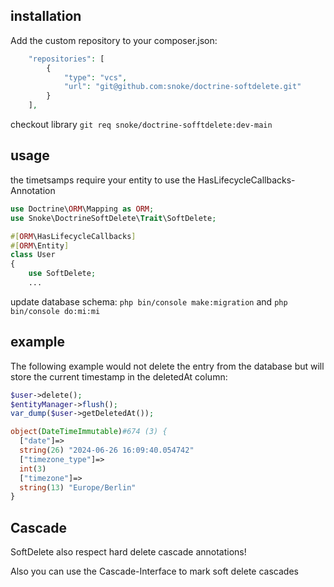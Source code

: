 ## installation

Add the custom repository to your composer.json:

```php
    "repositories": [
        {
            "type": "vcs",
            "url": "git@github.com:snoke/doctrine-softdelete.git"
        }
    ],
```

checkout library `git req snoke/doctrine-sofftdelete:dev-main`

## usage

the timetsamps require your entity to use the HasLifecycleCallbacks-Annotation

```php
use Doctrine\ORM\Mapping as ORM;
use Snoke\DoctrineSoftDelete\Trait\SoftDelete;

#[ORM\HasLifecycleCallbacks]
#[ORM\Entity]
class User
{
    use SoftDelete;
    ...
```

update database schema: `php bin/console make:migration` and `php bin/console do:mi:mi`

## example

The following example would not delete the entry from the database but will store the current timestamp in the deletedAt column:

```php
$user->delete();
$entityManager->flush();
var_dump($user->getDeletedAt());
```
```php
object(DateTimeImmutable)#674 (3) {
  ["date"]=>
  string(26) "2024-06-26 16:09:40.054742"
  ["timezone_type"]=>
  int(3)
  ["timezone"]=>
  string(13) "Europe/Berlin"
}

```

## Cascade
SoftDelete also respect hard delete cascade annotations!

Also you can use the Cascade-Interface to mark soft delete cascades

